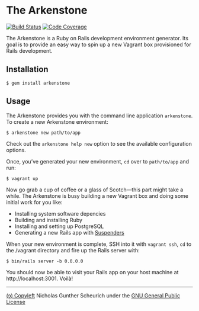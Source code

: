# The Arkenstone

[![Build Status](https://circleci.com/gh/ngscheurich/arkenstone.svg?&style=shield)](https://circleci.com/gh/ngscheurich/arkenstone)
[![Code Coverage](https://codecov.io/github/ngscheurich/arkenstone/coverage.svg?branch=master)](https://codecov.io/github/ngscheurich/arkenstone?branch=master)

The Arkenstone is a Ruby on Rails development environment generator. Its
goal is to provide an easy way to spin up a new Vagrant box provisioned
for Rails development.

## Installation

    $ gem install arkenstone

## Usage

The Arkenstone provides you with the command line application `arkenstone`.
To create a new Arkenstone environment:

    $ arkenstone new path/to/app

Check out the `arkenstone help new` option to see the available
configuration options.

Once, you’ve generated your new environment, `cd` over to `path/to/app`
and run:

    $ vagrant up

Now go grab a cup of coffee or a glass of Scotch—this part might take a
while. The Arkenstone is busy building a new Vagrant box and doing some
initial work for you like:

- Installing system software depencies
- Building and installing Ruby
- Installing and setting up PostgreSQL
- Generating a new Rails app with [Suspenders](https://github.com/thoughtbot/suspenders)

When your new environment is complete, SSH into it with `vagrant ssh`,
`cd` to the /vagrant directory and fire up the Rails server with:

    $ bin/rails server -b 0.0.0.0
    
You should now be able to visit your Rails app on your host machine at
http://localhost:3001. Voilà!

---

[(ↄ) Copyleft](http://www.gnu.org/licenses/copyleft.en.html)
Nicholas Gunther Scheurich under the
[GNU General Public License](http://www.gnu.org/licenses/gpl.txt)
